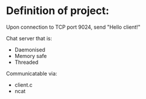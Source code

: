 # Definition of project:

Upon connection to TCP port 9024, send "Hello client!"

Chat server that is:
- Daemonised
- Memory safe
- Threaded

Communicatable via:
- client.c
- ncat
